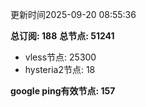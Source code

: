更新时间2025-09-20 08:55:36

**总订阅: 188**
**总节点: 51241**
- vless节点: 25300
- hysteria2节点: 18

**google ping有效节点: 157**
